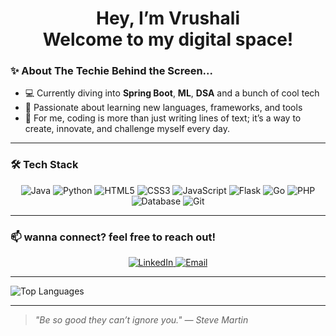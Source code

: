 <h1 align="center">Hey, I’m Vrushali<br>Welcome to my digital space!</h1>


### ✨ About The Techie Behind the Screen...

- 💻 Currently diving into **Spring Boot**, **ML**, **DSA** and a bunch of cool tech
- 🔧 Passionate about learning new languages, frameworks, and tools
- 🌸 For me, coding is more than just writing lines of text; it’s a way to create, innovate, and challenge myself every day.
  
---


### 🛠️ Tech Stack

<p align="center">
  <img src="https://img.shields.io/badge/-Java-007396?style=flat-square&logo=java&logoColor=white" alt="Java" />
  <img src="https://img.shields.io/badge/-Python-3776AB?style=flat-square&logo=python&logoColor=white" alt="Python" />
  <img src="https://img.shields.io/badge/-HTML5-E34F26?style=flat-square&logo=html5&logoColor=white" alt="HTML5" />
  <img src="https://img.shields.io/badge/-CSS3-1572B6?style=flat-square&logo=css3&logoColor=white" alt="CSS3" />
  <img src="https://img.shields.io/badge/-JavaScript-F7DF1E?style=flat-square&logo=javascript&logoColor=black" alt="JavaScript" />
  <img src="https://img.shields.io/badge/-Flask-000000?style=flat-square&logo=flask&logoColor=white" alt="Flask" />
  <img src="https://img.shields.io/badge/-Go-00ADD8?style=flat-square&logo=go&logoColor=white" alt="Go" />
  <img src="https://img.shields.io/badge/-PHP-777BB4?style=flat-square&logo=php&logoColor=white" alt="PHP" />
  <img src="https://img.shields.io/badge/-Database-003B57?style=flat-square&logo=mysql&logoColor=white" alt="Database" />
  <img src="https://img.shields.io/badge/-Git-F05032?style=flat-square&logo=git&logoColor=white" alt="Git" />
</p>

---

### 📫 wanna connect? feel free to reach out!

<p align="center">
  <a href="https://www.linkedin.com/in/vrushali-karlekar-vk4876/">
    <img src="https://img.shields.io/badge/-LinkedIn-0077B5?style=flat-square&logo=linkedin&logoColor=white" alt="LinkedIn" />
  </a>
  <a href="mailto:vrushalikarlekar2@gmail.com">
    <img src="https://img.shields.io/badge/-Email-D14836?style=flat-square&logo=gmail&logoColor=white" alt="Email" />
  </a>
</p>

---

  <img src="https://github-readme-stats.vercel.app/api/top-langs/?username=vrush292&layout=compact&theme=radical" alt="Top Languages" />

---

> *"Be so good they can’t ignore you." — Steve Martin*
